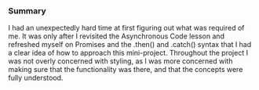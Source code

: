### Summary
I had an unexpectedly hard time at first figuring out what was required of me. It was only after I revisited the Asynchronous Code lesson and refreshed myself on Promises and the .then() and .catch() syntax that I had a clear idea of how to approach this mini-project.
Throughout the project I was not overly concerned with styling, as I was more concerned with making sure that the functionality was there, and that the concepts were fully understood.
